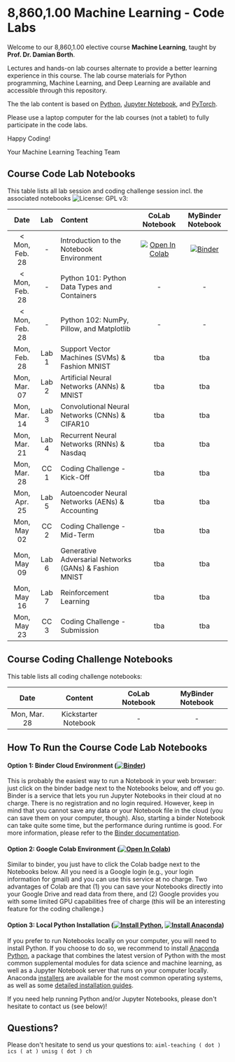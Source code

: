 # 8,860,1.00 Machine Learning - Code Labs

<!-- ![Course Banner](banner.png) -->

Welcome to our 8,860,1.00 elective course **Machine Learning**, taught by **Prof. Dr. Damian Borth**. 

Lectures and hands-on lab courses alternate to provide a better learning experience in this course. The lab course materials for Python programming, Machine Learning, and Deep Learning are available and accessible through this repository.

The the lab content is based on [Python](https://www.python.org), [Jupyter Notebook](https://jupyter.org), and [PyTorch](https://pytorch.org).

Please use a laptop computer for the lab courses (not a tablet) to fully participate in the code labs.

Happy Coding!

Your Machine Learning Teaching Team

## Course Code Lab Notebooks

This table lists all lab session and coding challenge session incl. the associated notebooks ![License: GPL v3](https://img.shields.io/badge/License-GPLv3-blue.svg):


| Date                    | Lab        |  Content                         |  CoLab Notebook                 | MyBinder Notebook | 
|:-----------------------:|:----------:|:---------------------------------|:-------------------------------:|:-------:|
|  < Mon, Feb. 28         | -       | Introduction to the Notebook Environment | [![Open In Colab](https://colab.research.google.com/assets/colab-badge.svg)](https://colab.research.google.com/github/HSG-AIML-Teaching/IEMBA2022-Lab/blob/main/lab_00/Test.ipynb) | [![Binder](https://mybinder.org/badge_logo.svg)](https://mybinder.org/v2/gh/HSG-AIML-Teaching/IEMBA2022-Lab/main?filepath=lab_00%2FTest.ipynb)|
|  < Mon, Feb. 28         | -       | Python 101: Python Data Types and Containers            | - | - |
|  < Mon, Feb. 28         | -       | Python 102: NumPy, Pillow, and Matplotlib               | - | - |
| Mon, Feb. 28            | Lab 1   | Support Vector Machines (SVMs) & Fashion MNIST          | tba | tba |
| Mon, Mar. 07            | Lab 2   | Artificial Neural Networks (ANNs) & MNIST               | tba | tba |
| Mon, Mar. 14            | Lab 3   | Convolutional Neural Networks (CNNs) & CIFAR10          | tba | tba |
| Mon, Mar. 21            | Lab 4   | Recurrent Neural Networks (RNNs) & Nasdaq               | tba | tba |
| Mon, Mar. 28            | CC 1    | Coding Challenge - Kick-Off                             | tba | tba |
| Mon, Apr. 25            | Lab 5   | Autoencoder Neural Networks (AENs) & Accounting         | tba | tba |
| Mon, May 02             | CC 2    | Coding Challenge - Mid-Term                             | tba | tba |
| Mon, May 09             | Lab 6   | Generative Adversarial Networks (GANs) & Fashion MNIST  | tba | tba |
| Mon, May 16             | Lab 7   | Reinforcement Learning                                  | tba | tba |
| Mon, May 23             | CC 3    | Coding Challenge - Submission                           | tba | tba |

## Course Coding Challenge Notebooks

This table lists all coding challenge notebooks:


| Date                      |  Content                          |  CoLab Notebook                       | MyBinder Notebook | 
|:-----------------------:|:---------------------------------:|:-------------------------------:|:-------:|
|  Mon, Mar. 28 | Kickstarter Notebook | - | - |


## How To Run the Course Code Lab Notebooks

#### Option 1: Binder Cloud Environment ([![Binder](https://mybinder.org/badge_logo.svg)](https://mybinder.org/v2/gh/GitiHubi/courseAAA/main))

This is probably the easiest way to run a Notebook in your web browser: just click on the binder badge next to 
the Notebooks below, and off you go. Binder is a service that lets you run Jupyter Notebooks in their cloud at no charge. 
There is no registration and no login required. However, keep in mind that you cannot save any data or your Notebook file in the cloud (you can save them
on your computer, though). Also, starting a binder
Notebook can take quite some time, but the performance during runtime is good. 
For more information, please refer to the [Binder documentation](https://mybinder.readthedocs.io/en/latest/index.html).

#### Option 2: Google Colab Environment ([![Open In Colab](https://colab.research.google.com/assets/colab-badge.svg)](https://colab.research.google.com/github/GitiHubi/courseAAA/blob/main))

Similar to binder, you just have to click the Colab badge next to the Notebooks below. All you need is a Google login
(e.g., your login information for gmail) and you can use this service at no charge. 
Two advantages of Colab are that (1) you can save your 
Notebooks directly into your Google Drive and read data from there, and (2) Google provides you with some limited GPU capabilities
free of charge (this will be an interesting feature for the coding challenge.)

#### Option 3: Local Python Installation ([![Install Python](https://img.shields.io/badge/python-v3.7-green)](https://python.org), [![Install Anaconda](https://img.shields.io/badge/conda-v3.7.1-green)](https://anaconda.com))

If you prefer to run Notebooks locally on your computer, you will need to install Python. If you choose to do so,
we recommend to install [Anaconda Python](https://www.anaconda.com/products/individual), a package that combines the 
latest version of Python with the most common supplemental modules for data science and machine learning, as well 
as a Jupyter Notebook server that runs on your computer locally. Anaconda 
[installers](https://www.anaconda.com/products/individual#Downloads) are available 
for the most common operating systems, as well as some 
[detailed installation guides](https://docs.anaconda.com/anaconda/install/). 

If you need help running Python and/or Jupyter Notebooks, please don't hesitate to contact us (see below)!

## Questions?

Please don't hesitate to send us your questions to: `aiml-teaching ( dot ) ics ( at ) unisg ( dot ) ch`  
